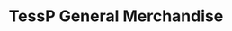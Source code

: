 ---
title: "TessP General Merchandise"
url: /taytay/tessp-general-merchandise/
shop: Lebensmittel
---